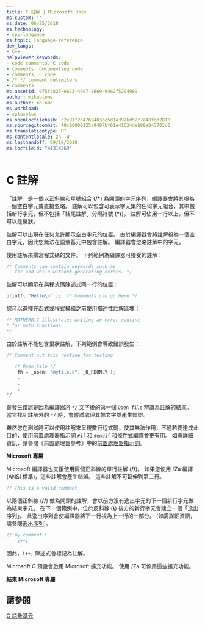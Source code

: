```yaml
---
title: C 註解 | Microsoft Docs
ms.custom: ''
ms.date: 06/25/2018
ms.technology:
- cpp-language
ms.topic: language-reference
dev_langs:
- C++
helpviewer_keywords:
- code comments, C code
- comments, documenting code
- comments, C code
- /* */ comment delimiters
- comments
ms.assetid: 0f5f2825-e673-49e7-8669-94e2f5294989
author: mikeblome
ms.author: mblome
ms.workload:
- cplusplus
ms.openlocfilehash: c2e91f2c4769483ce5d1a3926d52c7a48fdd2810
ms.sourcegitcommit: f0c90000125a9497bf61e41624de189a043703c0
ms.translationtype: HT
ms.contentlocale: zh-TW
ms.lasthandoff: 09/10/2018
ms.locfileid: "44314269"
---
```

# <a name="c-comments"></a>C 註解

「註解」是一個以正斜線和星號組合 (<strong>/\*</strong>) 為開頭的字元序列，編譯器會將其視為一個空白字元或直接忽略。 註解可以包含可表示字元集的任何字元組合，其中包括新行字元，但不包括「結尾註解」分隔符號 (<strong>\*/</strong>)。 註解可佔用一行以上，但不可以是巢狀。

註解可以出現在任何允許顯示空白字元的位置。 由於編譯器會將註解視為一個空白字元，因此您無法在語彙基元中包含註解。 編譯器會忽略註解中的字元。

使用註解來撰寫程式碼的文件。 下列範例為編譯器可接受的註解：

```C
/* Comments can contain keywords such as
   for and while without generating errors. */
```

註解可以顯示在與程式碼陳述式同一行的位置：

```C
printf( "Hello\n" );  /* Comments can go here */
```

您可以選擇在函式或程式模組之前使用描述性註解區塊：

```C
/* MATHERR.C illustrates writing an error routine
* for math functions.
*/
```

由於註解不能包含巢狀註解，下列範例會導致錯誤發生：

```C
/* Comment out this routine for testing

   /* Open file */
    fh = _open( "myfile.c", _O_RDONLY );
    .
    .
    .
*/
```

會發生錯誤是因為編譯器將 `*/` 文字後的第一個 `Open file` 辨識為註解的結尾。 當它找到註解外的 `*/` 時，會嘗試處理其餘文字並產生錯誤。

雖然您在測試時可以使用註解來呈現數行程式碼，使其無法作用，不過若要達成此目的，使用前置處理器指示詞 `#if` 和 `#endif` 和條件式編譯會更有用。 如需詳細資訊，請參閱《前置處理器參考》中的[前置處理器指示詞](../preprocessor/preprocessor-directives.md)。

**Microsoft 專屬**

Microsoft 編譯器也支援使用兩個正斜線的單行註解 (__//__)。 如果您使用 /Za 編譯 (ANSI 標準)，這些註解會產生錯誤。 這些註解不可延伸到第二行。

```C
// This is a valid comment
```

以兩個正斜線 (__//__) 做為開頭的註解，會以前方沒有逸出字元的下一個新行字元做為結束字元。 在下一個範例中，位於反斜線 (**\\**) 後方的新行字元會建立一個「逸出序列」。 此逸出序列會使編譯器將下一行視為上一行的一部分。 (如需詳細資訊，請參閱[逸出序列](../c-language/escape-sequences.md))。

```C
// my comment \
    i++;
```

因此，`i++;` 陳述式會標記為註解。

Microsoft C 預設會啟用 Microsoft 擴充功能。 使用 /Za 可停用這些擴充功能。

**結束 Microsoft 專屬**

## <a name="see-also"></a>請參閱

[C 語彙基元](../c-language/c-tokens.md)
